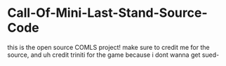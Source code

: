 # Call-Of-Mini-Last-Stand-Source-Code
this is the open source COMLS project! make sure to credit me for the source, and uh credit triniti for the game because i dont wanna get sued-

